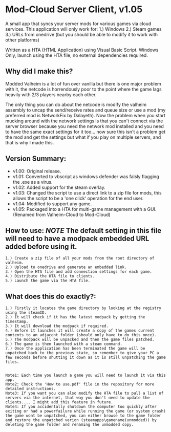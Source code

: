 # Mod-Cloud Server Client, v1.05
A small app that syncs your server mods for various games via cloud services.
This application will only work for:
  1.) Windows
  2.) Steam games
  3.) URLs from onedrive (but you should be able to modify it to work with other platforms)

Written as a HTA (HTML Application) using Visual Basic Script.
Windows Only, launch using the HTA file, no external dependencies required.

## Why did I make this?
Modded Valheim is a lot of fun over vanilla but there is one major problem with it, the netcode is horrendously poor to the point where the game lags heavily with 2/3 players nearby each other.

The only thing you can do about the netcode is modify the valheim assembly to uncap the send/receive rates and queue size or use a mod (my preferred mod is NetworkFix by Dalayeth). Now the problem when you start mucking around with the network settings is that you can't connect via the server browser because you need the network mod installed and you need to have the same exact settings for it too... now sure this isn't a problem get the mod and get the settings but what if you play on multiple servers, and that is why I made this.

## Version Summary:
* v1.00: Original release.
* v1.01: Converted to vbscript as windows defender was falsly flagging the .exe as a virus.
* v1.02: Added support for the steam overlay.
* v1.03: Changed the script to use a direct link to a zip file for mods, this allows the script to be a 'one click' operation for the end user.
* v1.04: Modified to support any game.
* v1.05: Packaged into a HTA for multi-game management with a GUI. (Renamed from Valheim-Cloud to Mod-Cloud)

  
## How to use:    ***NOTE*** The default setting in this file will need to have a modpack embedded URL added before using it.
    1.) Create a zip file of all your mods from the root directory of valheim.
    2.) Upload to onedrive and generate an embedded link.
    3.) Open the HTA file and add connection settings for each game.
    4.) Distribute the HTA file to clients.
    5.) Launch the game via the HTA file.
    
## What does this do exactly?:
    1.) Firstly it locates the game directory by looking at the registry using the steamID.
    2.) It will check if it has the latest modpack by getting the timestamp.
    3.) It will download the modpack if required.
    4.) Before it launches it will create a copy of the games current contents to an adjacent folder (should only have to do this once).
    5.) The modpack will be unpacked and then the game files patched.
    6.) The game is then launched with a steam command.
    7.) Once the application has been terminated the game will be unpatched back to the previous state, so remember to give your PC a few seconds before shutting it down as it is still unpatching the game files.

    
    Note1: Each time you launch a game you will need to launch it via this app.
    Note2: Check the 'How to use.pdf' file in the repository for more detailed instructions.
    Note3: If you want you can also modify the HTA file to pull a list of servers via the internet, that way you don't need to update the clients.... I might add this feature in future.
    Note4: If you accidentally shutdown the computer too quickly after exiting or had a powerfailure while running the game (or system crash) the game wont be unpatched, you can either browse to the game folder and restore the unpatched verion (steamapps\gamename(unmodded)) by deleting the game folder and renaming the unmodded copy.
